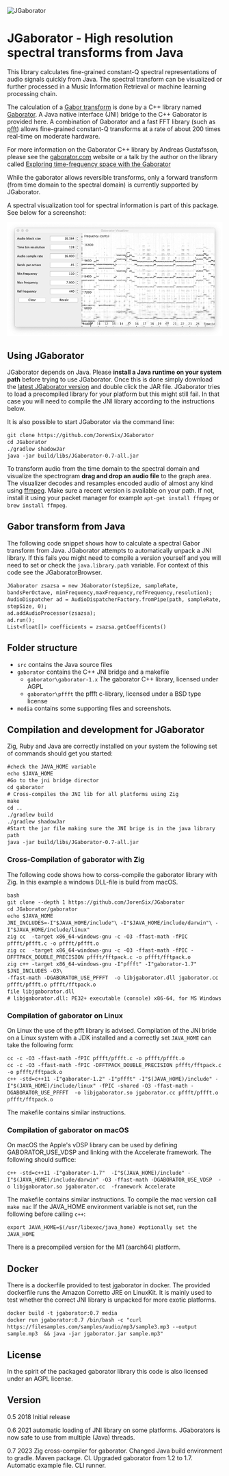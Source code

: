 ![JGaborator](https://github.com/JorenSix/JGaborator/actions/workflows/gradle.yml/badge.svg "Build status JGaborator")

# JGaborator - High resolution spectral transforms from Java

This library calculates fine-grained constant-Q spectral representations of audio signals quickly from Java. The spectral transform can be visualized or further processed in a Music Information Retrieval or machine learning  processing chain.

The calculation of a [Gabor transform](https://en.wikipedia.org/wiki/Gabor_transform) is done by a C++ library named [Gaborator](http://gaborator.com). A Java native interface (JNI) bridge to the C++ Gaborator is provided here. A combination of Gaborator and a fast FFT library (such as [pfft](https://bitbucket.org/jpommier/pffft)) allows fine-grained constant-Q transforms at a rate of about 200 times real-time on moderate hardware.  

For more information on the Gaborator C++ library by  Andreas Gustafsson, please see the [gaborator.com](http://gaborator.com) website or a talk by the author on the library called [Exploring time-frequency space with the Gaborator](https://www.youtube.com/watch?v=ONJVJBmFiuE)

While the gaborator allows reversible transforms, only a forward transform (from time domain to the spectral domain) is currently supported by JGaborator.

A spectral visualization tool for spectral information is part of this package. See below for a screenshot: 

![JGaborator](media/jgaborator.png "A screenshot of JGaborator in action.")

## Using JGaborator

JGaborator depends on Java. Please __install a Java runtime on your system path__ before trying to use JGaborator. Once this is done simply download the [latest JGaborator version](https://mvn.0110.be/releases/be/ugent/jgaborator/jgaborator/0.7/jgaborator-0.7-all.jar) and double click the JAR file. JGaborator tries to load a precompiled library for your platform but this might still fail. In that case you will need to compile the JNI library according to the instructions below.

It is also possible to start JGaborator via the command line:

~~~~~~~~
git clone https://github.com/JorenSix/JGaborator
cd JGaborator
./gradlew shadowJar
java -jar build/libs/JGaborator-0.7-all.jar
~~~~~~~~

To transform audio from the time domain to the spectral domain and visualize the spectrogram **drag and drop an audio file** to the graph area. The visualizer decodes and resamples encoded audio of almost any kind using [ffmpeg](https://www.ffmpeg.org/). Make sure a recent version is available on your path. If not, install it using your packet manager for example `apt-get install ffmpeg` or `brew install ffmpeg`.


## Gabor transform from Java

The following code snippet shows how to calculate a spectral Gabor transform from Java. JGaborator attempts to automatically unpack  a JNI library. If this fails you might need to compile a version yourself and you will need to set or check the `java.library.path` variable. For context of this code see the JGaboratorBrowser.

~~~~~
JGaborator zsazsa = new JGaborator(stepSize, sampleRate, bandsPerOctave, minFrequency,maxFrequency,refFrequency,resolution);
AudioDispatcher ad = AudioDispatcherFactory.fromPipe(path, sampleRate, stepSize, 0);
ad.addAudioProcessor(zsazsa);
ad.run();
List<float[]> coefficients = zsazsa.getCoefficents()
~~~~~

## Folder structure

* `src` contains the Java source files
* `gaborator` contains the C++ JNI bridge and a makefile
  * `gaborator\gaborator-1.x` The gaborator C++ library, licensed under AGPL
  * `gaborator\pffft` the pffft c-library, licensed under a BSD type license
* `media` contains some supporting files and screenshots.


## Compilation and development for JGaborator

Zig, Ruby and Java are correctly installed on your system the following set of commands should get you started:

~~~~~~~~
#check the JAVA_HOME variable
echo $JAVA_HOME
#Go to the jni bridge director
cd gaborator 
# Cross-compiles the JNI lib for all platforms using Zig
make
cd ..
./gradlew build 
./gradlew shadowJar
#Start the jar file making sure the JNI brige is in the java library path
java -jar build/libs/JGaborator-0.7-all.jar 
~~~~~~~~

### Cross-Compilation of gaborator with Zig

The following code shows how to corss-compile the gaborator library with Zig. In this example a windows DLL-file is build from macOS. 

~~~~~~~~
bash
git clone --depth 1 https://github.com/JorenSix/JGaborator
cd JGaborator/gaborator
echo $JAVA_HOME
JNI_INCLUDES=-I"$JAVA_HOME/include"\ -I"$JAVA_HOME/include/darwin"\ -I"$JAVA_HOME/include/linux"
zig cc  -target x86_64-windows-gnu -c -O3 -ffast-math -fPIC pffft/pffft.c -o pffft/pffft.o
zig cc  -target x86_64-windows-gnu -c -O3 -ffast-math -fPIC -DFFTPACK_DOUBLE_PRECISION pffft/fftpack.c -o pffft/fftpack.o
zig c++ -target x86_64-windows-gnu -I"pffft" -I"gaborator-1.7"  $JNI_INCLUDES -O3\
-ffast-math -DGABORATOR_USE_PFFFT  -o libjgaborator.dll jgaborator.cc pffft/pffft.o pffft/fftpack.o
file libjgaborator.dll
# libjgaborator.dll: PE32+ executable (console) x86-64, for MS Windows
~~~~~~~~

### Compilation of gaborator on Linux
On Linux the use of the pfft library is advised.  Compilation of the JNI bride on a Linux system with a JDK installed and a correctly set `JAVA_HOME` can take the following form: 

~~~~~~~~
cc -c -O3 -ffast-math -fPIC pffft/pffft.c -o pffft/pffft.o
cc -c -O3 -ffast-math -fPIC -DFFTPACK_DOUBLE_PRECISION pffft/fftpack.c -o pffft/fftpack.o
c++ -std=c++11 -I"gaborator-1.2" -I"pffft" -I"$(JAVA_HOME)/include" -I"$(JAVA_HOME)/include/linux" -fPIC -shared -O3 -ffast-math -DGABORATOR_USE_PFFFT  -o libjgaborator.so jgaborator.cc pffft/pffft.o pffft/fftpack.o	
~~~~~~~~

The makefile contains similar instructions.

### Compilation of gaborator on macOS

On macOS the Apple's vDSP library can be used by defining GABORATOR_USE_VDSP and linking with the Accelerate framework. The following should suffice:

~~~~~~~~
c++ -std=c++11 -I"gaborator-1.7"  -I"$(JAVA_HOME)/include" -I"$(JAVA_HOME)/include/darwin" -O3 -ffast-math -DGABORATOR_USE_VDSP  -o libjgaborator.so jgaborator.cc  -framework Accelerate
~~~~~~~~

The makefile contains similar instructions. To compile the mac version call `make mac` If the JAVA_HOME environment variable is not set, run the following before calling `c++`:

~~~~~~~~
export JAVA_HOME=$(/usr/libexec/java_home) #optionally set the JAVA_HOME
~~~~~~~~

There is a precompiled version for the M1 (aarch64) platform. 



## Docker

There is a dockerfile provided to test jgaborator in docker. The provided dockerfile runs the Amazon Corretto JRE on LinuxKit.
It is mainly used to test whether the correct JNI library is unpacked for more exotic platforms.

~~~~~~~~
docker build -t jgaborator:0.7 media
docker run jgaborator:0.7 /bin/bash -c "curl https://filesamples.com/samples/audio/mp3/sample3.mp3 --output sample.mp3  && java -jar jgaborator.jar sample.mp3"
~~~~~~~~


## License
In the spirit of the packaged gaborator library this code is also licensed under an AGPL license.

## Version
0.5 2018 Initial release

0.6 2021 automatic loading of JNI library on some platforms. JGaborators is now safe to use from multiple (Java) threads.

0.7 2023 Zig cross-compiler for gaborator. Changed Java build environment to gradle. Maven package. CI. Upgraded gaborator from 1.2 to 1.7. Automatic example file. CLI runner.
